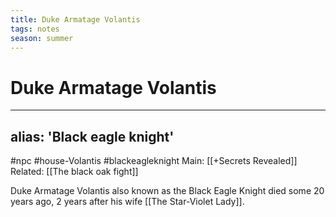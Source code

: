 ```yaml
---
title: Duke Armatage Volantis
tags: notes
season: summer
---
```

 
# Duke Armatage Volantis
---
alias: 'Black eagle knight'
---

#npc #house-Volantis #blackeagleknight
Main: [[+Secrets Revealed]]
Related: [[The black oak fight]]

Duke Armatage Volantis also known as the Black Eagle Knight died some 20 years ago, 2 years after his wife [[The Star-Violet Lady]].
